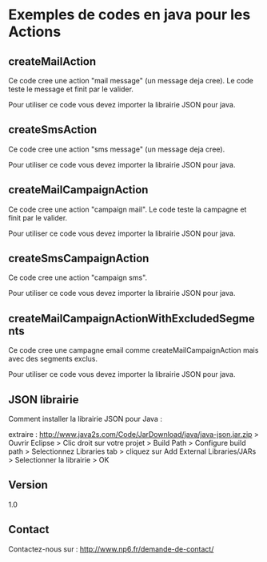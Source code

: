 Exemples de codes en java pour les Actions
==


createMailAction
--

Ce code cree une action "mail message" (un message deja cree). Le code teste le message et finit par le valider.

Pour utiliser ce code vous devez importer la librairie JSON pour java.

createSmsAction
--

Ce code cree une action "sms message" (un message deja cree).

Pour utiliser ce code vous devez importer la librairie JSON pour java.

createMailCampaignAction
--

Ce code cree une action "campaign mail". Le code teste la campagne et finit par le valider.

Pour utiliser ce code vous devez importer la librairie JSON pour java.

createSmsCampaignAction
--

Ce code cree une action "campaign sms".

Pour utiliser ce code vous devez importer la librairie JSON pour java.

createMailCampaignActionWithExcludedSegments
--

Ce code cree une campagne email comme createMailCampaignAction mais avec des segments exclus.

Pour utiliser ce code vous devez importer la librairie JSON pour java.

JSON librairie
--

Comment installer la librairie JSON pour Java :

extraire : http://www.java2s.com/Code/JarDownload/java/java-json.jar.zip > Ouvrir Eclipse > Clic droit sur votre projet > Build Path > Configure build path > Selectionnez Libraries tab > cliquez sur Add External Libraries/JARs > Selectionner la librairie > OK


Version
--

1.0

Contact
--

Contactez-nous sur : http://www.np6.fr/demande-de-contact/
